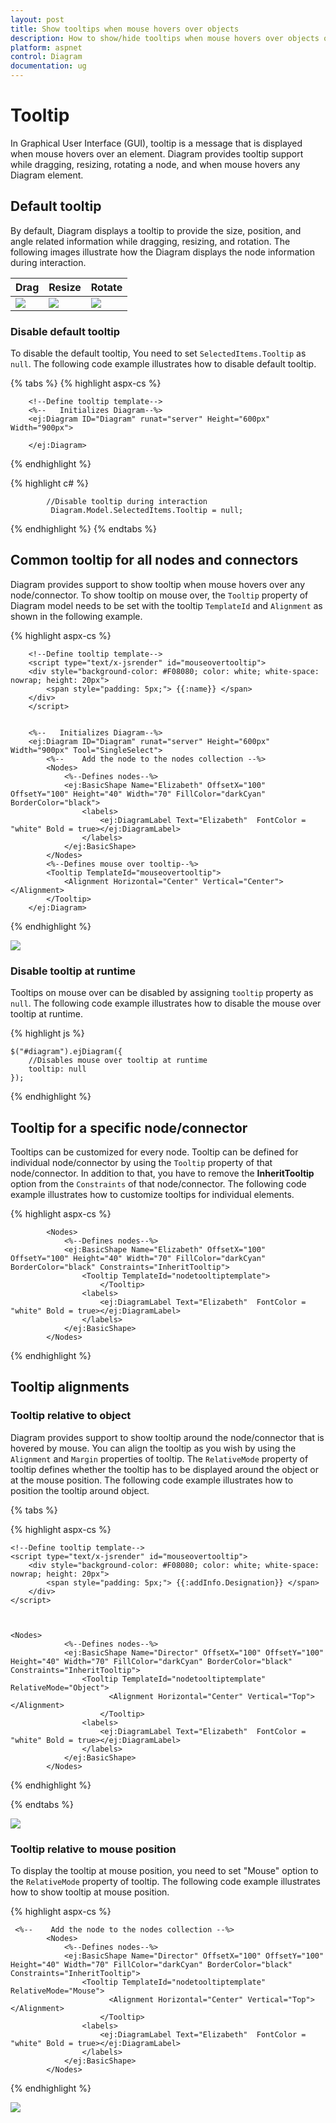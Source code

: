 ```yaml
---
layout: post
title: Show tooltips when mouse hovers over objects
description: How to show/hide tooltips when mouse hovers over objects or during interaction?
platform: aspnet
control: Diagram
documentation: ug
---
```


# Tooltip
In Graphical User Interface (GUI), tooltip is a message that is displayed when mouse hovers over an element. Diagram provides tooltip support while dragging, resizing, rotating a node, and when mouse hovers any Diagram element.

## Default tooltip

By default, Diagram displays a tooltip to provide the size, position, and angle related information while dragging, resizing, and rotation. The following images illustrate how the Diagram displays the node information during interaction.

| Drag | Resize | Rotate |
|---|---|---|
| ![](/aspnet/Diagram/Tooltip_images/Tooltip_img1.png) | ![](/aspnet/Diagram/Tooltip_images/Tooltip_img2.png) | ![](/aspnet/Diagram/Tooltip_images/Tooltip_img3.png) |

### Disable default tooltip

To disable the default tooltip, You need to set `SelectedItems.Tooltip` as `null`. The following code example illustrates how to disable default tooltip.

{% tabs %}
{% highlight aspx-cs %}

        <!--Define tooltip template-->       
        <%--   Initializes Diagram--%>
        <ej:Diagram ID="Diagram" runat="server" Height="600px" Width="900px">
           
        </ej:Diagram>
        
{% endhighlight %}

{% highlight c# %}

            //Disable tooltip during interaction
             Diagram.Model.SelectedItems.Tooltip = null;
             
{% endhighlight %} 
{% endtabs %} 

## Common tooltip for all nodes and connectors

Diagram provides support to show tooltip when mouse hovers over any node/connector. 
To show tooltip on mouse over, the `Tooltip` property of Diagram model needs to be set with the tooltip `TemplateId` and `Alignment` as shown in the following example.

 {% highlight aspx-cs %}

        <!--Define tooltip template-->
        <script type="text/x-jsrender" id="mouseovertooltip">
        <div style="background-color: #F08080; color: white; white-space: nowrap; height: 20px">
            <span style="padding: 5px;"> {{:name}} </span>
        </div>
        </script>

 
        <%--   Initializes Diagram--%>
        <ej:Diagram ID="Diagram" runat="server" Height="600px" Width="900px" Tool="SingleSelect">
            <%--    Add the node to the nodes collection --%>
            <Nodes>
                <%--Defines nodes--%>
                <ej:BasicShape Name="Elizabeth" OffsetX="100" OffsetY="100" Height="40" Width="70" FillColor="darkCyan" BorderColor="black">
                    <labels>
                        <ej:DiagramLabel Text="Elizabeth"  FontColor = "white" Bold = true></ej:DiagramLabel>
                    </labels>
                </ej:BasicShape>
            </Nodes>
            <%--Defines mouse over tooltip--%>
            <Tooltip TemplateId="mouseovertooltip">
                <Alignment Horizontal="Center" Vertical="Center"></Alignment>
            </Tooltip>
        </ej:Diagram>
        
{% endhighlight %} 

![](/aspnet/Diagram/Tooltip_images/Tooltip_img4.png)

### Disable tooltip at runtime

Tooltips on mouse over can be disabled by assigning `tooltip` property as `null`. The following code example illustrates how to disable the mouse over tooltip at runtime.

{% highlight js %}

    $("#diagram").ejDiagram({
        //Disables mouse over tooltip at runtime
        tooltip: null
    });

{% endhighlight %} 

## Tooltip for a specific node/connector

Tooltips can be customized for every node. Tooltip can be defined for individual node/connector by using the `Tooltip` property of that node/connector. In addition to that, you have to remove the **InheritTooltip** option from the `Constraints` of that node/connector. The following code example illustrates how to customize tooltips for individual elements.

{% highlight aspx-cs %}

            <Nodes>
                <%--Defines nodes--%>
                <ej:BasicShape Name="Elizabeth" OffsetX="100" OffsetY="100" Height="40" Width="70" FillColor="darkCyan" BorderColor="black" Constraints="InheritTooltip">
                    <Tooltip TemplateId="nodetooltiptemplate">
                        </Tooltip>
                    <labels>
                        <ej:DiagramLabel Text="Elizabeth"  FontColor = "white" Bold = true></ej:DiagramLabel>
                    </labels>
                </ej:BasicShape>
            </Nodes>

{% endhighlight %} 

## Tooltip alignments

### Tooltip relative to object

Diagram provides support to show tooltip around the node/connector that is hovered by mouse. You can align the tooltip as you wish by using the `Alignment` and `Margin` properties of tooltip. The `RelativeMode` property of tooltip defines whether the tooltip has to be displayed around the object or at the mouse position. The following code example illustrates how to position the tooltip around object.

{% tabs %}

{% highlight aspx-cs %}

    <!--Define tooltip template-->
    <script type="text/x-jsrender" id="mouseovertooltip">
        <div style="background-color: #F08080; color: white; white-space: nowrap; height: 20px">
            <span style="padding: 5px;"> {{:addInfo.Designation}} </span>
        </div>
    </script>

 

    <Nodes>
                <%--Defines nodes--%>
                <ej:BasicShape Name="Director" OffsetX="100" OffsetY="100" Height="40" Width="70" FillColor="darkCyan" BorderColor="black" Constraints="InheritTooltip">
                    <Tooltip TemplateId="nodetooltiptemplate" RelativeMode="Object">
                          <Alignment Horizontal="Center" Vertical="Top"></Alignment>
                        </Tooltip>
                    <labels>
                        <ej:DiagramLabel Text="Elizabeth"  FontColor = "white" Bold = true></ej:DiagramLabel>
                    </labels>
                </ej:BasicShape>
            </Nodes>
            
{% endhighlight %}

{% endtabs %}

![](/aspnet/Diagram/Tooltip_images/Tooltip_img5.png)

### Tooltip relative to mouse position

To display the tooltip at mouse position, you need to set "Mouse" option to the `RelativeMode` property of tooltip. The following code example illustrates how to show tooltip at mouse position.

{% highlight aspx-cs %}

     <%--    Add the node to the nodes collection --%>
            <Nodes>
                <%--Defines nodes--%>
                <ej:BasicShape Name="Director" OffsetX="100" OffsetY="100" Height="40" Width="70" FillColor="darkCyan" BorderColor="black" Constraints="InheritTooltip">
                    <Tooltip TemplateId="nodetooltiptemplate" RelativeMode="Mouse">
                          <Alignment Horizontal="Center" Vertical="Top"></Alignment> 
                        </Tooltip>
                    <labels>
                        <ej:DiagramLabel Text="Elizabeth"  FontColor = "white" Bold = true></ej:DiagramLabel>
                    </labels>
                </ej:BasicShape>
            </Nodes>


{% endhighlight %}

![](/aspnet/Diagram/Tooltip_images/Tooltip_img6.png)


